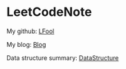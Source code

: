 # LeetCodeNote

My github:  [LFool](https://github.com/LFool)

My blog: [Blog](https://github.com/LFool)

Data structure summary:  [DataStructure](https://github.com/LFool/dataStructure)


